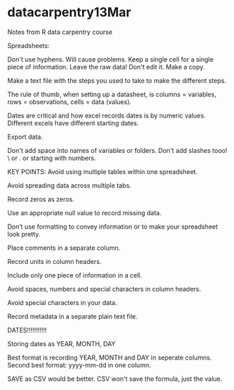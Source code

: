 # datacarpentry13Mar
Notes from R data carpentry course

Spreadsheets:

Don't use hyphens. Will cause problems.
Keep a single cell for a single piece of information.
Leave the raw data! Don't edit it. Make a copy.

Make a text file with the steps you used to take to make the different steps.

The rule of thumb, when setting up a datasheet, is columns = variables, rows = observations, cells = data (values).

Dates are critical and how excel records dates is by numeric values. Different excels have different starting dates.

Export data.

Don't add space into names of variables or folders. Don't add slashes tooo! \ or . or starting with numbers.

KEY POINTS:
Avoid using multiple tables within one spreadsheet.

Avoid spreading data across multiple tabs.

Record zeros as zeros.

Use an appropriate null value to record missing data.

Don’t use formatting to convey information or to make your spreadsheet look pretty.

Place comments in a separate column.

Record units in column headers.

Include only one piece of information in a cell.

Avoid spaces, numbers and special characters in column headers.

Avoid special characters in your data.

Record metadata in a separate plain text file.

DATES!!!!!!!!!!!

Storing dates as YEAR, MONTH, DAY

Best format is recording YEAR, MONTH and DAY in seperate columns.
Second best format: yyyy-mm-dd  in one column.

SAVE as CSV would be better. CSV won't save the formula, just the value.

